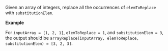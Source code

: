 Given an array of integers, replace all the occurrences of `elemToReplace` with `substitutionElem`.

**Example**

For `inputArray = [1, 2, 1]`, `elemToReplace = 1`, and `substitutionElem = 3`, the output should be
`arrayReplace(inputArray, elemToReplace, substitutionElem) = [3, 2, 3]`.